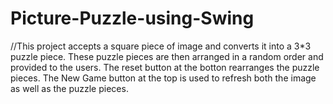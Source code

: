 # Picture-Puzzle-using-Swing

//This project accepts a square piece of image and converts it into a 3*3 puzzle piece. These puzzle pieces are then arranged in a random order and provided to the users. The reset button at the botton rearranges the puzzle pieces. The New Game button at the top is used to refresh both the image as well as the puzzle pieces.
